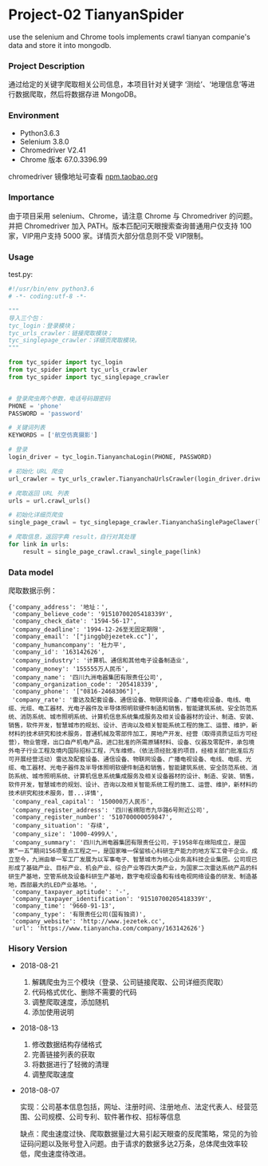 # Project-02 TianyanSpider

use the selenium and Chrome tools implements crawl tianyan companie's data and store it into mongodb.																		

### Project Description

通过给定的关键字爬取相关公司信息，本项目针对关键字 ‘测绘’、‘地理信息’等进行数据爬取，然后将数据存进 MongoDB。


### Environment
	
+ Python3.6.3
+ Selenium 3.8.0
+ Chromedriver V2.41
+ Chrome 版本 67.0.3396.99

chromedriver 镜像地址可查看 [npm.taobao.org](http://npm.taobao.org/mirrors/chromedriver/)
    
### Importance

由于项目采用 selenium、Chrome，请注意 Chrome 与 Chromedriver 的问题。并把 Chromedriver 加入 PATH。版本匹配问天眼搜索查询普通用户仅支持 100 家，VIP用户支持 5000 家。详情页大部分信息则不受 VIP限制。

### Usage

test.py:

```Python
#!/usr/bin/env python3.6
# -*- coding:utf-8 -*-

"""
导入三个包：
tyc_login：登录模块；
tyc_urls_crawler：链接爬取模块；
tyc_singlepage_crawler：详细页爬取模块。
"""

from tyc_spider import tyc_login
from tyc_spider import tyc_urls_crawler
from tyc_spider import tyc_singlepage_crawler


# 登录爬虫两个参数，电话号码跟密码
PHONE = 'phone'
PASSWORD = 'password'

# 关键词列表
KEYWORDS = ['航空仿真摄影']

# 登录
login_driver = tyc_login.TianyanchaLogin(PHONE, PASSWORD)

# 初始化 URL 爬虫
url_crawler = tyc_urls_crawler.TianyanchaUrlsCrawler(login_driver.driver, KEYWORDS)

# 爬取返回 URL 列表
urls = url.crawl_urls()

# 初始化详细页爬虫
single_page_crawl = tyc_singlepage_crawler.TianyanchaSinglePageClawer(login_driver)

# 爬取信息，返回字典 result，自行对其处理
for link in urls:
    result = single_page_crawl.crawl_single_page(link)
```

### Data model


爬取数据示例：

```
{'company_address': '地址：',
 'company_believe_code': '91510700205418339Y',
 'company_check_date': '1594-56-17',
 'company_deadline': '1994-12-26至无固定期限',
 'company_email': '["jinggb@jezetek.cc"]',
 'company_humancompany': '杜力平',
 'company_id': '163142626',
 'company_industry': '计算机、通信和其他电子设备制造业',
 'company_money': '155555万人民币',
 'company_name': '四川九洲电器集团有限责任公司',
 'company_organization_code': '205418339',
 'company_phone': '["0816-2468306"]',
 'company_rate': '雷达及配套设备、通信设备、物联网设备、广播电视设备、电线、电缆、光缆、电工器材、光电子器件及半导体照明软硬件制造和销售，智能建筑系统、安全防范系统、消防系统、城市照明系统、计算机信息系统集成服务及相关设备器材的设计、制造、安装、销售，软件开发，智慧城市的规划、设计、咨询以及相关智能系统工程的施工、运营、维护，新材料的技术研究和技术服务，普通机械及零部件加工，房地产开发、经营（取得资质证后方可经营），物业管理，出口自产机电产品，进口批准的所需原辅材料、设备、仪器及零配件，承包境外电子行业工程及境内国际招标工程，汽车维修。（依法须经批准的项目，经相关部门批准后方可开展经营活动）雷达及配套设备、通信设备、物联网设备、广播电视设备、电线、电缆、光缆、电工器材、光电子器件及半导体照明软硬件制造和销售，智能建筑系统、安全防范系统、消防系统、城市照明系统、计算机信息系统集成服务及相关设备器材的设计、制造、安装、销售，软件开发，智慧城市的规划、设计、咨询以及相关智能系统工程的施工、运营、维护，新材料的技术研究和技术服务，普...详情',
 'company_real_capital': '150000万人民币',
 'company_register_address': '四川省绵阳市九华路6号附近公司',
 'company_register_number': '510700000059847',
 'company_situation': '存续',
 'company_size': '1000-4999人',
 'company_summary': '四川九洲电器集团有限责任公司，于1958年在绵阳成立，是国家“一五”期间156项重点工程之一，是国家唯一保留核心科研生产能力的地方军工骨干企业。成立至今，九洲由单一军工厂发展为以军事电子、智慧城市为核心业务高科技企业集团。公司现已形成了基础产业、目标产业、机会产业、综合产业等四大类产业，为国家二次雷达系统产品的科研生产基地，空管系统及设备科研生产基地，数字电视设备和有线电视网络设备的研发、制造基地，西部最大的LED产业基地。',
 'company_taxpayer_aptitude': '-',
 'company_taxpayer_identification': '91510700205418339Y',
 'company_time': '9660-91-13',
 'company_type': '有限责任公司(国有独资)',
 'company_website': 'http://www.jezetek.cc',
 'url': 'https://www.tianyancha.com/company/163142626'}
```

### Hisory Version

+ 2018-08-21
    1. 解耦爬虫为三个模块（登录、公司链接爬取、公司详细页爬取）
    2. 代码格式优化、删除不需要的代码
    3. 调整爬取速度，添加随机
    4. 添加使用说明

+ 2018-08-13

	1. 修改数据结构存储格式
	2. 完善链接列表的获取
	3. 将数据进行了轻微的清理
	4. 调整爬取速度

+ 2018-08-07
  
  实现：公司基本信息包括，网址、注册时间、注册地点、法定代表人、经营范围、公司规模、公司专利、软件著作权、招标等信息
  
  缺点：爬虫速度过快、爬取数据量过大易引起天眼查的反爬策略，常见的为验证码问题以及账号登入问题。由于请求的数据多达2万条，总体爬虫效率较低，爬虫速度待改进。
 
  
